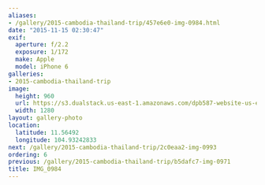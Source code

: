 ```yaml
---
aliases:
- /gallery/2015-cambodia-thailand-trip/457e6e0-img-0984.html
date: "2015-11-15 02:30:47"
exif:
  aperture: f/2.2
  exposure: 1/172
  make: Apple
  model: iPhone 6
galleries:
- 2015-cambodia-thailand-trip
image:
  height: 960
  url: https://s3.dualstack.us-east-1.amazonaws.com/dpb587-website-us-east-1/asset/gallery/2015-cambodia-thailand-trip/457e6e0-img-0984~1280.jpg
  width: 1280
layout: gallery-photo
location:
  latitude: 11.56492
  longitude: 104.93242833
next: /gallery/2015-cambodia-thailand-trip/2c0eaa2-img-0993
ordering: 6
previous: /gallery/2015-cambodia-thailand-trip/b5dafc7-img-0971
title: IMG_0984
---
```

